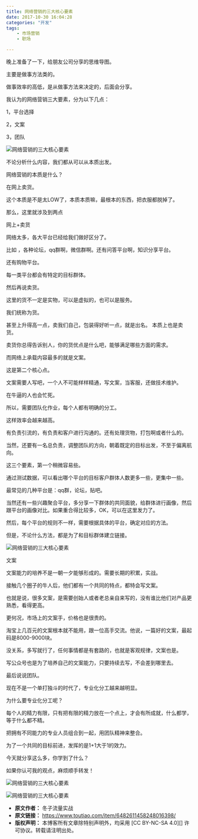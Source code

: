 ```yaml
---
title: 网络营销的三大核心要素
date: 2017-10-30 16:04:28
categories: "开发"
tags:
	- 市场营销
	- 职场

---
```


晚上准备了一下，给朋友公司分享的思维导图。

主要是做事方法类的。

做事效率的高低，是从做事方法来决定的，后面会分享。

我认为的网络营销三大要素，分为以下几点：

1，平台选择

2，文案

3，团队

![网络营销的三大核心要素][J7VN-2MB6-RYMA.jpg]

不论分析什么内容，我们都从可以从本质出发。

网络营销的本质是什么？

在网上卖货。

这个本质是不是太LOW了，本质本质嘛，最根本的东西，把衣服都脱掉了。

那么，这里就涉及到两点

网上+卖货

网络太多，各大平台已经给我们做好区分了。

比如 ，各种论坛，qq群啊，微信群啊。还有问答平台啊，知识分享平台。

还有购物平台。

每一类平台都会有特定的目标群体。

然后再说卖货。

这里的货不一定是实物，可以是虚拟的，也可以是服务。

我们统称为货。

甚至上升得高一点，卖我们自己，包装得好听一点，就是出名。 本质上也是卖货。

卖货你总得告诉别人，你的货优点是什么吧，能够满足哪些方面的需求。

而网络上承载内容最多的就是文案。

这是第二个核心点。

文案需要人写吧，一个人不可能样样精通，写文案，当客服，还做技术维护。

在牛逼的人也会忙死。

所以，需要团队化作业，每个人都有明确的分工。

这样效率会越来越高。

有负责引流的，有负责和客户进行沟通的。还有处理货物，打包啊或者什么的。

当然，还要有一名总负责，调整团队的方向，朝着既定的目标出发，不至于偏离航向。

这三个要素，第一个稍微容易些。

通过测试数据，可以看出哪个平台的目标客户群体人数更多一些，更集中一些。

最常见的几种平台是：qq群，论坛，贴吧。

当然还有一些兴趣聚合平台，多分享一下群体的共同面貌，给群体进行画像，然后跟平台的画像对比。如果重合得比较多，OK，可以在这里发力了。

然后，每个平台的规则不一样，需要根据具体的平台，确定对应的方法。

但是，不论什么方法，都是为了和目标群体建立链接。

![网络营销的三大核心要素][QMAZ-6JEJ-IRYU.jpg]

文案

文案能力的培养不是一朝一夕能够形成的。需要长期的积累，实战。

接触几个圈子的牛人后，他们都有一个共同的特点，都特会写文案。

也就是说，很多文案，是需要创始人或者老总亲自来写的，没有谁比他们对产品更熟悉，看得更高。

更何况，市场上的文案手，价格也是很贵的。

淘宝上几百元的文案根本就不能用，跟一位高手交流。他说，一篇好的文案，最起码是8000-9000块。

没关系，多写就行了，任何事情都是有套路的，也就是客观规律，文案也是。

写公众号也是为了培养自己的文案能力，只要持续去写，不会差到哪里去。

最后说说团队。

现在不是一个单打独斗的时代了，专业化分工越来越明显。

为什么要专业化分工呢？

每个人的精力有限，只有把有限的精力放在一个点上，才会有所成就，什么都学，等于什么都不精。

把拥有不同能力的专业人员组合到一起，用团队精神来整合。

为了一个共同的目标前进，发挥的是1+1大于1的效力。

今天就分享这么多，你学到了什么？

如果你认可我的观点，麻烦顺手转发！

![网络营销的三大核心要素][QQRA-VY6B-FRRV.jpg]

![网络营销的三大核心要素][JFJJ-JZNR-IAEQ.jpg]


[J7VN-2MB6-RYMA.jpg]: /pro/os/crawler/J7VN-2MB6-RYMA.jpg
[QMAZ-6JEJ-IRYU.jpg]: /pro/os/crawler/QMAZ-6JEJ-IRYU.jpg
[QQRA-VY6B-FRRV.jpg]: /pro/os/crawler/QQRA-VY6B-FRRV.jpg
[JFJJ-JZNR-IAEQ.jpg]: /pro/os/crawler/JFJJ-JZNR-IAEQ.jpg
 *  **原文作者：** 冬子流量实战
 *  **原文链接：** https://www.toutiao.com/item/6482611458248016398/
 *  **版权声明：** 本博客所有文章除特别声明外，均采用 [CC BY-NC-SA 4.0][] 许可协议。转载请注明出处。